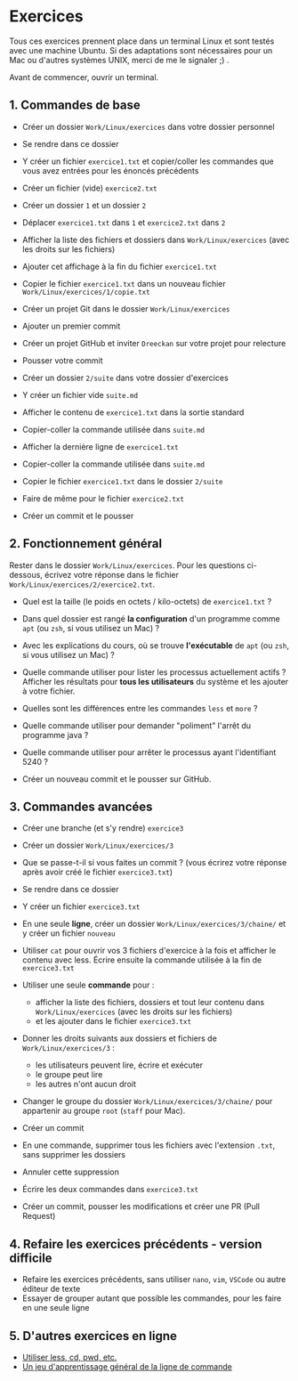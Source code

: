 # Exercices

Tous ces exercices prennent place dans un terminal Linux et sont testés avec une machine Ubuntu. Si des adaptations sont nécessaires pour un Mac ou d'autres systèmes UNIX, merci de me le signaler ;) .

Avant de commencer, ouvrir un terminal.

## 1. Commandes de base

- Créer un dossier `Work/Linux/exercices` dans votre dossier personnel
- Se rendre dans ce dossier
- Y créer un fichier `exercice1.txt` et copier/coller les commandes que vous avez entrées pour les énoncés précédents
- Créer un fichier (vide) `exercice2.txt`
- Créer un dossier `1` et un dossier `2`
- Déplacer `exercice1.txt` dans `1` et `exercice2.txt` dans `2`
- Afficher la liste des fichiers et dossiers dans `Work/Linux/exercices` (avec les droits sur les fichiers)
- Ajouter cet affichage à la fin du fichier `exercice1.txt`
- Copier le fichier `exercice1.txt` dans un nouveau fichier `Work/Linux/exercices/1/copie.txt`
- Créer un projet Git dans le dossier `Work/Linux/exercices`
- Ajouter un premier commit
- Créer un projet GitHub et inviter `Dreeckan` sur votre projet pour relecture
- Pousser votre commit

- Créer un dossier `2/suite` dans votre dossier d'exercices
- Y créer un fichier vide `suite.md`
- Afficher le contenu de `exercice1.txt` dans la sortie standard
- Copier-coller la commande utilisée dans `suite.md`
- Afficher la dernière ligne de `exercice1.txt`
- Copier-coller la commande utilisée dans `suite.md`
- Copier le fichier `exercice1.txt` dans le dossier `2/suite`
- Faire de même pour le fichier `exercice2.txt`
- Créer un commit et le pousser

## 2. Fonctionnement général

Rester dans le dossier `Work/Linux/exercices`. Pour les questions ci-dessous, écrivez votre réponse dans le fichier `Work/Linux/exercices/2/exercice2.txt`.

- Quel est la taille (le poids en octets / kilo-octets) de `exercice1.txt` ?
- Dans quel dossier est rangé **la configuration** d'un programme comme `apt` (ou `zsh`, si vous utilisez un Mac) ?
- Avec les explications du cours, où se trouve **l'exécutable** de `apt` (ou `zsh`, si vous utilisez un Mac) ?
- Quelle commande utiliser pour lister les processus actuellement actifs ? Afficher les résultats pour **tous les utilisateurs** du système et les ajouter à votre fichier.
- Quelles sont les différences entre les commandes `less` et `more` ?
- Quelle commande utiliser pour demander "poliment" l'arrêt du programme java ?
- Quelle commande utiliser pour arrêter le processus ayant l'identifiant 5240 ?

- Créer un nouveau commit et le pousser sur GitHub.

## 3. Commandes avancées

- Créer une branche (et s'y rendre) `exercice3`
- Créer un dossier `Work/Linux/exercices/3`
- Que se passe-t-il si vous faites un commit ? (vous écrirez votre réponse après avoir créé le fichier `exercice3.txt`)
- Se rendre dans ce dossier
- Y créer un fichier `exercice3.txt`
- En une seule **ligne**, créer un dossier `Work/Linux/exercices/3/chaine/` et y créer un fichier `nouveau`
- Utiliser `cat` pour ouvrir vos 3 fichiers d'exercice à la fois et afficher le contenu avec less. Écrire ensuite la commande utilisée à la fin de `exercice3.txt`
- Utiliser une seule **commande** pour :
  - afficher la liste des fichiers, dossiers et tout leur contenu dans `Work/Linux/exercices` (avec les droits sur les fichiers) 
  - et les ajouter dans le fichier `exercice3.txt`

- Donner les droits suivants aux dossiers et fichiers de `Work/Linux/exercices/3` :
  - les utilisateurs peuvent lire, écrire et exécuter
  - le groupe peut lire
  - les autres n'ont aucun droit
- Changer le groupe du dossier `Work/Linux/exercices/3/chaine/` pour appartenir au groupe `root` (`staff` pour Mac).

- Créer un commit

- En une commande, supprimer tous les fichiers avec l'extension `.txt`, sans supprimer les dossiers
- Annuler cette suppression
- Écrire les deux commandes dans `exercice3.txt`

- Créer un commit, pousser les modifications et créer une PR (Pull Request)

## 4. Refaire les exercices précédents - version difficile

- Refaire les exercices précédents, sans utiliser `nano`, `vim`, `VSCode` ou autre éditeur de texte
- Essayer de grouper autant que possible les commandes, pour les faire en une seule ligne

## 5. D'autres exercices en ligne

- [Utiliser less, cd, pwd, etc.](http://web.mit.edu/mprat/Public/web/Terminus/Web/main.html)
- [Un jeu d'apprentissage général de la ligne de commande](https://linuxsurvival.com/) 
